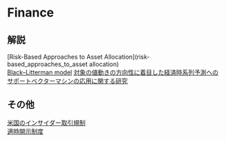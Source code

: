# Finance  
## 解説  
[Risk-Based Approaches to Asset Allocation](risk-based_approaches_to_asset allocation)   
[Black–Litterman model]()
[対象の値動きの方向性に着目した経済時系列予測へのサポートベクターマシンの応用に関する研究](http://repository.dl.itc.u-tokyo.ac.jp/dspace/bitstream/2261/28804/1/48066432.pdf)

## その他  
[米国のインサイダー取引規制](http://www.slideshare.net/masakatooz/ss-61711419)  
[適時開示制度](http://www.slideshare.net/masakatooz/ss-61711419)

